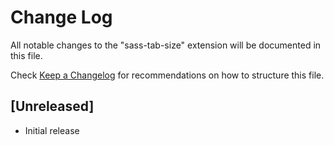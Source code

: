 # Change Log

All notable changes to the "sass-tab-size" extension will be documented in this file.

Check [Keep a Changelog](http://keepachangelog.com/) for recommendations on how to structure this file.

## [Unreleased]

- Initial release